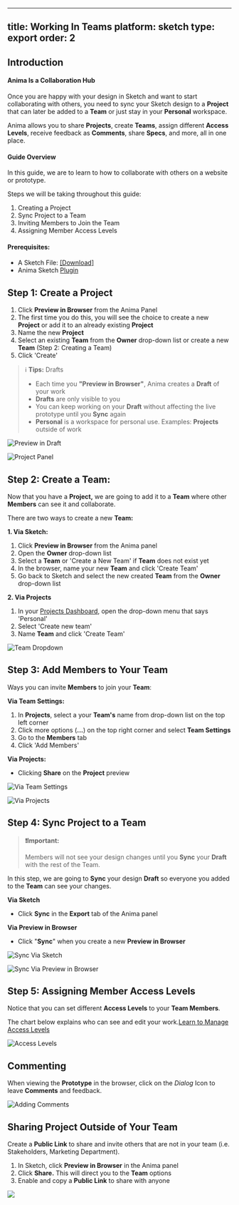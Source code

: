 
---
title: Working In Teams
platform: sketch
type: export
order: 2
---

## Introduction

#### Anima Is a Collaboration Hub

Once you are happy with your design in Sketch and want to start collaborating with others, you need to sync your Sketch design to a **Project** that can later be added to a **Team** or just stay in your **Personal** workspace.

Anima allows you to share **Projects**, create **Teams**, assign different **Access Levels**, receive feedback as **Comments**, share **Specs**, and more, all in one place.

#### Guide Overview

In this guide, we are to learn to how to collaborate with others on a website or prototype.
  
Steps we will be taking throughout this guide:

1.  Creating a Project
2.  Sync Project to a Team
3.  Inviting Members to Join the Team
4.  Assigning Member Access Levels

#### Prerequisites:

-   A Sketch File: [[Download]](https://www.dropbox.com/s/r4igfue9t07sseb/Anima-Dashboard-Tutorial.sketch?dl=0)
-   Anima Sketch [Plugin](https://www.animaapp.com/)

## Step 1: Create a Project

1.  Click **Preview in Browser** from the Anima Panel
2.  The first time you do this, you will see the choice to create a new **Project** or add it to an already existing **Project**
3.  Name the new **Project**
4.  Select an existing **Team** from the **Owner** drop-down list or create a new **Team** (Step 2: Creating a Team)
5.  Click 'Create'

> ℹ️ **Tips:** Drafts
> 
> -   Each time you **"Preview in Browser"**, Anima creates a **Draft** of your work
> -   **Drafts** are only visible to you
> -   You can keep working on your **Draft** without affecting the live prototype until you **Sync** again
> -   **Personal** is a workspace for personal use.  Examples: **Projects** outside of work


![Preview in Draft](http://f.cl.ly/items/3C2q381F0p2G1z353a2E/Preview%20in%20Browser.png)

![Project Panel](http://f.cl.ly/items/2g1e1d24020Y2G3i102n/New%20Project.png)

## Step 2: Create a Team:

Now that you have a **Project,** we are going to add it to a **Team** where other **Members** can see it and collaborate.

There are two ways to create a new **Team:**

**1. Via Sketch:**

1.  Click **Preview in Browser** from the Anima panel
2.  Open the **Owner** drop-down list
3.  Select a **Team** or 'Create a New Team' if **Team** does not exist yet
4.  In the browser, name your new **Team** and  click 'Create Team'
5.  Go back to Sketch and select the new created **Team** from the **Owner** drop-down list

**2. Via Projects**

1.  In your [Projects Dashboard](https://projects.animaapp.com), open the drop-down menu that says 'Personal'
2.  Select 'Create new team'
3.  Name **Team** and click 'Create Team'

![Team Dropdown](http://f.cl.ly/items/0L2b083k3P3z0T1h0L44/New%20Team%20via%20Projects.png)

## Step 3: Add Members to Your Team

Ways you can invite **Members** to join your **Team**:

**Via Team Settings:**

1.  In **Projects**, select a your **Team's** name  from drop-down list on the top left corner  
2.  Click more options (**...**) on the top right corner and select **Team Settings**
3.  Go to the **Members** tab
4.  Click 'Add Members'

**Via Projects:**

-   Clicking **Share** on the **Project** preview

![Via Team Settings](http://f.cl.ly/items/3z0d1Q2v1F2J1W0P0V3N/New%20Team%20Via%20Settings.png)

![Via Projects](http://f.cl.ly/items/212r052V3h3m3P3Q1H2O/New%20Team%20Via%20Draft%20Preview.png)

## Step 4: Sync Project to a Team

>**❗️Important:** 
>
>Members will not see your design changes until you **Sync** your **Draft** with the rest of the Team.

In this step, we are going to **Sync** your design **Draft** so everyone you added to the **Team** can see your changes.

**Via Sketch**

-   Click **Sync** in the **Export** tab of the Anima panel

**Via Preview in Browser**

-   Click "**Sync**"  when you create a new **Preview in Browser**

![Sync Via Sketch](http://f.cl.ly/items/2E1a1k3v2z2e2b3o000B/Specs%20Sync.png)

![Sync Via Preview in Browser](http://f.cl.ly/items/2P0i240R321G1N2c0R3f/Sync%20Via%20Draft%20Preview.png)

## Step 5: Assigning Member Access Levels

Notice that you can set different **Access Levels** to your **Team Members**.

The chart below explains who can see and edit your work.[Learn to Manage Access Levels](https://docs.animaapp.com/v3/export/manage-access.html)

![Access Levels](http://f.cl.ly/items/0i3O0L1X0e433d0k1p2c/Access%20Levels%20Chart2x.png)


## Commenting

  When viewing the **Prototype** in the browser, click on the _Dialog_ Icon to leave **Comments** and feedback.

![Adding Comments](https://downloads.intercomcdn.com/i/o/97106839/e25a24e000b60816ef40c779/Comment.gif)

## Sharing Project  Outside of Your Team

Create a **Public Link** to share and invite others that are not in your team (i.e. Stakeholders, Marketing Department).

1.  In Sketch, click **Preview in Browser** in the Anima panel
2.  Click **Share.** This will direct you to the **Team** options
3.  Enable and copy a **Public Link** to share with anyone

![](https://downloads.intercomcdn.com/i/o/97110805/c9d6739a33a2066b3ad01063/Public+link.gif)
